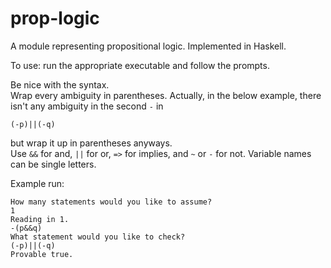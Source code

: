 # prop-logic
A module representing propositional logic. Implemented in Haskell.

To use: run the appropriate executable and follow the prompts.

Be nice with the syntax.  
Wrap every ambiguity in parentheses. Actually, in the below example, there isn't any ambiguity in the second `-` in 

`(-p)||(-q)`

but wrap it up in parentheses anyways.  
Use `&&` for and, `||` for or, `=>` for implies, and `~` or `-` for not. Variable names can be single letters.

Example run:
```
How many statements would you like to assume?
1
Reading in 1.
-(p&&q)
What statement would you like to check?
(-p)||(-q)
Provable true.
```
